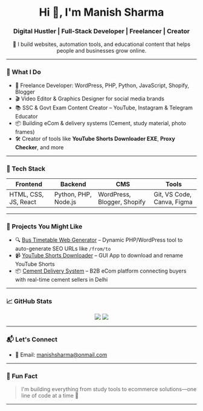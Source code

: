 <h1 align="center">Hi 👋, I'm Manish Sharma</h1>
<h3 align="center">Digital Hustler | Full-Stack Developer | Freelancer | Creator</h3>

<p align="center">
🚀 I build websites, automation tools, and educational content that helps people and businesses grow online.
</p>

---

### 💼 What I Do
- 🧠 Freelance Developer: WordPress, PHP, Python, JavaScript, Shopify, Blogger
- 🎬 Video Editor & Graphics Designer for social media brands
- 📚 SSC & Govt Exam Content Creator – YouTube, Instagram & Telegram Educator
- 📦 Building eCom & delivery systems (Cement, study material, photo frames)
- 🛠️ Creator of tools like **YouTube Shorts Downloader EXE**, **Proxy Checker**, and more

---

### 🧰 Tech Stack

| Frontend | Backend | CMS | Tools |
|----------|---------|-----|-------|
| HTML, CSS, JS, React | Python, PHP, Node.js | WordPress, Blogger, Shopify | Git, VS Code, Canva, Figma |

---

### 🚀 Projects You Might Like

- 🔍 [Bus Timetable Web Generator](#) – Dynamic PHP/WordPress tool to auto-generate SEO URLs like `/from/to`
- 📹 [YouTube Shorts Downloader](#) – GUI App to download and rename YouTube Shorts
- 📦 [Cement Delivery System](#) – B2B eCom platform connecting buyers with real-time cement sellers in Delhi

---

### 📈 GitHub Stats

<p align="center">
  <img src="https://github-readme-stats.vercel.app/api?username=manishsharmag&show_icons=true&theme=tokyonight" />
  <img src="https://github-readme-streak-stats.herokuapp.com/?user=manishsharmag&theme=tokyonight" />
</p>

---

### 📬 Let's Connect

- 📧 Email: [manishsharma@onmail.com](mailto:manishsharma@onmail.com)

---

### 🧠 Fun Fact

> I'm building everything from study tools to ecommerce solutions—one line of code at a time 🧩

---

